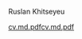 Ruslan Khitseyeu

 [cv.md.pdf](https://github.com/Ruslan7000/rsschool-cv/files/10185521/cv.md.pdf)[cv.md.pdf](https://github.com/Ruslan7000/rsschool-cv/files/10185556/cv.md.pdf)

